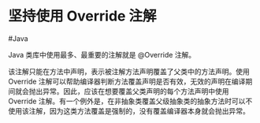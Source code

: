 # 坚持使用 Override 注解
#Java 

Java 类库中使用最多、最重要的注解就是 @Override 注解。

该注解只能在方法中声明，表示被注解方法声明覆盖了父类中的方法声明。使用 Override 注解可以帮助编译器判断方法覆盖声明是否有效，无效的声明在编译期间就会抛出异常。因此，应该在想要覆盖父类声明的每个方法声明中使用 Override 注解。有一个例外是，在非抽象类覆盖父级抽象类的抽象方法时可以不使用该注解，因为这类方法覆盖是强制的，没有覆盖编译器本身就会抛出异常。
